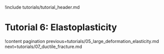 !include tutorials/tutorial_header.md

# Tutorial 6: Elastoplasticity

!content pagination previous=tutorials/05_large_deformation_elasticity.md
                    next=tutorials/07_ductile_fracture.md
